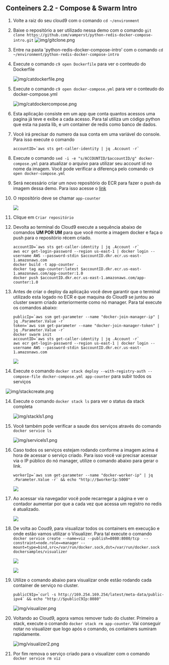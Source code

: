 ## Conteiners 2.2 - Compose & Swarm Intro

1. Volte a raiz do seu cloud9 com o comando `cd ~/environment`
2.  Baixe o repositório a ser utilizado nessa demo com o comando `git clone https://github.com/vamperst/python-redis-docker-compose-intro.git`
![img/gitclone.png](img/gitclone.png)
2. Entre na pasta 'python-redis-docker-compose-intro' com o comando `cd ~/environment/python-redis-docker-compose-intro`
3. Execute o comando `c9 open Dockerfile` para ver o conteudo do Dockerfile
   
   ![img/catdockerfile.png](img/catdockerfile.png)

4. Execute o comando `c9 open docker-compose.yml` para ver o conteudo do docker-compose.yml
   
   ![img/catdockercompose.png](img/catdockercompose.png)

5. Esta aplicação consiste em um app que conta quantos acessos uma pagina já teve e exibe a cada acesso. Para tal utiliza um código python que esta na pasta lib, e um container de redis como banco de dados.
6. Você irá precisar do numero da sua conta em uma variável do console. Para isso execute o comando 
    ``` shell
    accountID=`aws sts get-caller-identity | jq .Account -r`  
    ```
7. Execute o comando `sed -i -e "s/ACCOUNTID/$accountID/g" docker-compose.yml` para atualizar o arquivo para utilizar seu account id no nome da imagem. Você pode verificar a diferença pelo comando `c9 open docker-compose.yml`
8.  Será necessário criar um novo repositório do ECR para fazer o push da imagem dessa demo. Para isso acesse o [link](https://us-east-1.console.aws.amazon.com/ecr/create-repository?region=us-east-1)
9.  O repositório deve se chamar `app-counter`
    
    ![](img/1.png)

10. Clique em `Criar repositório`
11. Devolta ao terminal do Cloud9 execute a sequência abaixo de comandos <b>UM POR UM</b> para que você monte a imagem docker e faça o push para o repositório récem criado.
    ``` shel
    accountID=`aws sts get-caller-identity | jq .Account -r`
    aws ecr get-login-password --region us-east-1 | docker login --username AWS --password-stdin $accountID.dkr.ecr.us-east-1.amazonaws.com
    docker build -t app-counter .
    docker tag app-counter:latest $accountID.dkr.ecr.us-east-1.amazonaws.com/app-counter:1.0
    docker push $accountID.dkr.ecr.us-east-1.amazonaws.com/app-counter:1.0
    ```
12. Antes de criar o deploy da aplicação você deve garantir que o terminal utilizado esta logado no ECR e que maquina do Cloud9 se juntou ao cluster swarm criado anteriormente como nó manager. Para tal execute os comandos abaixo:
    ``` shell
    publicIp=`aws ssm get-parameter --name "docker-join-manager-ip" | jq .Parameter.Value -r` 
    token=`aws ssm get-parameter --name "docker-join-manager-token" | jq .Parameter.Value -r` 
    docker swarm init
    accountID=`aws sts get-caller-identity | jq .Account -r`
    aws ecr get-login-password --region us-east-1 | docker login --username AWS --password-stdin $accountID.dkr.ecr.us-east-1.amazonaws.com
    ```
    ![](img/2.png)

13. Execute o comando `docker stack deploy --with-registry-auth --compose-file docker-compose.yml app-counter` para subir todos os serviços
   
   ![img/stackcreate.png](img/stackcreate.png)

14. Execute o comando `docker stack ls` para ver o status da stack completa
    
    ![img/stackls1.png](img/stackls1.png)

15. Você também pode verificar a saude dos serviços através do comando `docker service ls`
    
    ![img/servicels1.png](img/servicels1.png)

16. Caso todos os serviços estejam rodando conforme a imagem acima é hora de acessar o serviço criado. Para isso você vai precisar acessar via o IP público do nó manager, utilize o comando abaixo para gerar o link.
    ```
    workerIp=`aws ssm get-parameter --name "docker-worker-ip" | jq .Parameter.Value -r` && echo "http://$workerIp:5000"
    ```
    ![](img/3.png)

17. Ao acessar via navegador você pode recarregar a página e ver o contador aumentar por que a cada vez que acessa um registro no redis é atualizado.
    
    ![](img/4.png)

18. De volta ao Coud9, para visualizar todos os containers em execução e onde estão vamos utilizar o Visualizer. Para tal execute o comando `docker service create --name=viz --publish=8080:8080/tcp  --constraint=node.role==manager --mount=type=bind,src=/var/run/docker.sock,dst=/var/run/docker.sock dockersamples/visualizer`
    
    ![](img/5.png)

    ![](img/6.png)

19. Utilize o comando abaixo para visualizar onde estão rodando cada container de serviço no cluster.
    ```
    publicC9Ip=`curl -s http://169.254.169.254/latest/meta-data/public-ipv4` && echo "http://$publicC9Ip:8080"
    ```
    
    ![img/visualizer.png](img/visualizer.png)

20. Voltando ao Cloud9, agora vamos remover tudo do cluster. Primeiro a stack, execute o comando `docker stack rm app-counter`. Vai conseguir notar no visualizer que logo após o comando, os containers sumiram rapidamente.
    
    ![img/visualizer2.png](img/visualizer2.png)
    
21. Por fim remova o serviço criado para o visualizer com o comando `docker service rm viz`